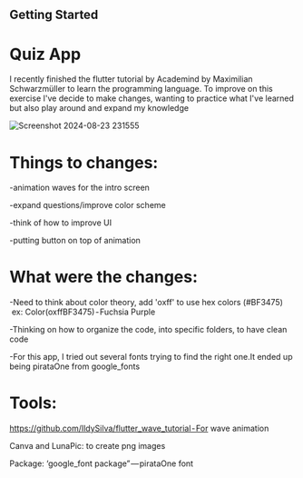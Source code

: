 ## Getting Started

# Quiz App

I recently finished the flutter tutorial by Academind by Maximilian Schwarzmüller to learn the programming language. To improve on this exercise I've decide to make changes, wanting to practice what I've learned but also play around and expand my knowledge

![Screenshot 2024-08-23 231555](https://github.com/user-attachments/assets/39bb44cc-ccc0-4f7b-8dfe-ba8005be12e6)


# Things to changes:

-animation waves for the intro screen 

-expand questions/improve color scheme 

-think of how to improve UI

-putting button on top of animation

# What were the changes:

-Need to think about color theory, add 'oxff' to use hex colors (#BF3475)
 ex: Color(oxffBF3475) - Fuchsia Purple

-Thinking on how to organize the code, into specific folders, to have clean code

-For this app, I tried out several fonts trying to find the right one.It ended up being pirataOne from google_fonts

# Tools:

https://github.com/IldySilva/flutter_wave_tutorial - For wave animation

Canva and LunaPic: to create png images

Package: ‘google_font package” — pirataOne font
